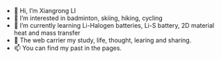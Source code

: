 - 👋 Hi, I’m Xiangrong LI
- 👀 I’m interested in badminton, skiing, hiking, cycling
- 🌱 I’m currently learning Li-Halogen batteries, Li-S battery, 2D material heat and mass transfer
- 💞️ The web carrier my study, life, thought, learing and sharing.
- 📫 You can find my past in the pages.

<!---
xlihd/xlihd is a ✨ special ✨ repository because its `README.md` (this file) appears on your GitHub profile.
You can click the Preview link to take a look at your changes.
--->

